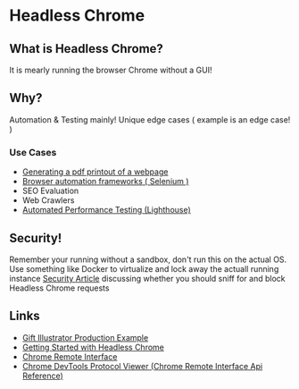 # Headless Chrome

## What is Headless Chrome?
It is mearly running the browser Chrome without a GUI!

## Why?
Automation & Testing mainly!
Unique edge cases ( example is an edge case! )

### Use Cases
* [Generating a pdf printout of a webpage](https://github.com/Szpadel/chrome-headless-render-pdf)
* [Browser automation frameworks ( Selenium )](https://www.seleniumhq.org/)
* SEO Evaluation
* Web Crawlers
* [Automated Performance Testing (Lighthouse)](https://github.com/GoogleChrome/lighthouse)

## Security!
Remember your running without a sandbox, don't run this on the actual OS. Use something like Docker to virtualize and lock away the actuall running instance
[Security Article](https://www.imperva.com/blog/headless-chrome-devops-love-it-so-do-hackers-heres-why/) discussing whether you should sniff for and block Headless Chrome requests

## Links
* [Gift Illustrator Production Example](https://calculator.giftillustrator.com/default/gift-annuity)
* [Getting Started with Headless Chrome](https://developers.google.com/web/updates/2017/04/headless-chrome)
* [Chrome Remote Interface](https://www.npmjs.com/package/chrome-remote-interface)
* [Chrome DevTools Protocol Viewer (Chrome Remote Interface Api Reference)](https://chromedevtools.github.io/devtools-protocol/)
